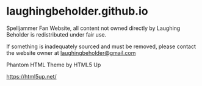 # laughingbeholder.github.io
Spelljammer Fan Website, all content not owned directly by Laughing Beholder is redistributed under fair use. 

If something is inadequately sourced and must be removed, please contact the website owner at laughingbeholder@gmail.com


Phantom HTML Theme by HTML5 Up

https://html5up.net/
